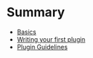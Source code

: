 # Summary

 - [Basics](basics.md)
 - [Writing your first plugin](writing.md)
 - [Plugin Guidelines](guidelines.md)